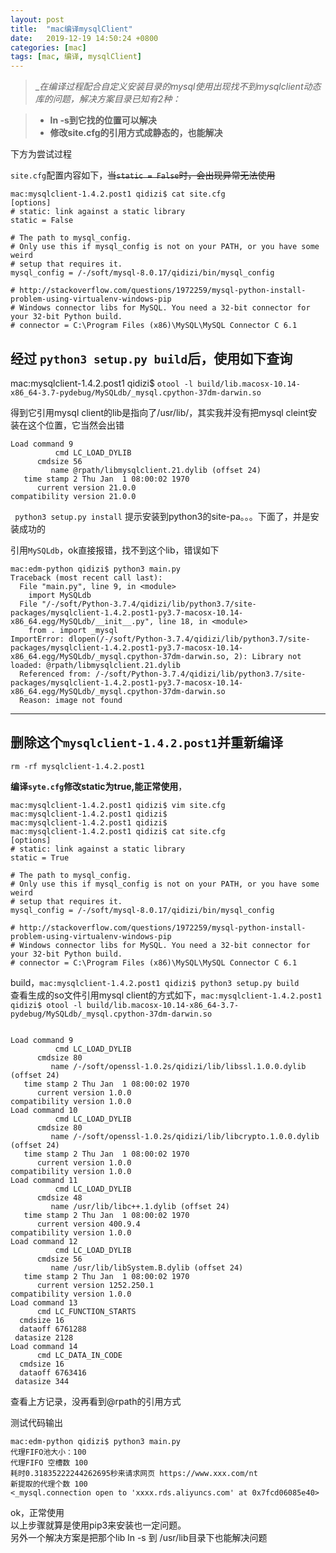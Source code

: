 ```yaml
---
layout: post
title:  "mac编译mysqlClient"
date:   2019-12-19 14:50:24 +0800
categories: [mac]
tags: [mac, 编译, mysqlClient]
---
```




> __在编译过程配合自定义安装目录的mysql使用出现找不到mysqlclient动态库的问题，解决方案目录已知有2种：_  

>   * __ln -s到它找的位置可以解决__  
>   * __修改site.cfg的引用方式成静态的，也能解决__  


下方为尝试过程   


`site.cfg`配置内容如下，~~当`static = False`时，会出现异常无法使用~~  

```
mac:mysqlclient-1.4.2.post1 qidizi$ cat site.cfg 
[options]
# static: link against a static library
static = False

# The path to mysql_config.
# Only use this if mysql_config is not on your PATH, or you have some weird
# setup that requires it.
mysql_config = /-/soft/mysql-8.0.17/qidizi/bin/mysql_config 

# http://stackoverflow.com/questions/1972259/mysql-python-install-problem-using-virtualenv-windows-pip
# Windows connector libs for MySQL. You need a 32-bit connector for your 32-bit Python build.
# connector = C:\Program Files (x86)\MySQL\MySQL Connector C 6.1
```  

## 经过 `python3 setup.py build`后，使用如下查询   
mac:mysqlclient-1.4.2.post1 qidizi$ `otool -l build/lib.macosx-10.14-x86_64-3.7-pydebug/MySQLdb/_mysql.cpython-37dm-darwin.so`  

得到它引用mysql client的lib是指向了/usr/lib/，其实我并没有把mysql cleint安装在这个位置，它当然会出错   
```
Load command 9
          cmd LC_LOAD_DYLIB
      cmdsize 56
         name @rpath/libmysqlclient.21.dylib (offset 24)
   time stamp 2 Thu Jan  1 08:00:02 1970
      current version 21.0.0
compatibility version 21.0.0
```   

` python3 setup.py install` 提示安装到python3的site-pa。。。下面了，并是安装成功的   

引用`MySQLdb`，ok直接报错，找不到这个lib，错误如下   

``` 
mac:edm-python qidizi$ python3 main.py 
Traceback (most recent call last):
  File "main.py", line 9, in <module>
    import MySQLdb
  File "/-/soft/Python-3.7.4/qidizi/lib/python3.7/site-packages/mysqlclient-1.4.2.post1-py3.7-macosx-10.14-x86_64.egg/MySQLdb/__init__.py", line 18, in <module>
    from . import _mysql
ImportError: dlopen(/-/soft/Python-3.7.4/qidizi/lib/python3.7/site-packages/mysqlclient-1.4.2.post1-py3.7-macosx-10.14-x86_64.egg/MySQLdb/_mysql.cpython-37dm-darwin.so, 2): Library not loaded: @rpath/libmysqlclient.21.dylib
  Referenced from: /-/soft/Python-3.7.4/qidizi/lib/python3.7/site-packages/mysqlclient-1.4.2.post1-py3.7-macosx-10.14-x86_64.egg/MySQLdb/_mysql.cpython-37dm-darwin.so
  Reason: image not found
```   


-----

## 删除这个`mysqlclient-1.4.2.post1`并重新编译  

`rm -rf mysqlclient-1.4.2.post1`   

**编译`syte.cfg`修改static为true,能正常使用**，

```  
mac:mysqlclient-1.4.2.post1 qidizi$ vim site.cfg 
mac:mysqlclient-1.4.2.post1 qidizi$ 
mac:mysqlclient-1.4.2.post1 qidizi$ 
mac:mysqlclient-1.4.2.post1 qidizi$ cat site.cfg 
[options]
# static: link against a static library
static = True

# The path to mysql_config.
# Only use this if mysql_config is not on your PATH, or you have some weird
# setup that requires it.
mysql_config = /-/soft/mysql-8.0.17/qidizi/bin/mysql_config 

# http://stackoverflow.com/questions/1972259/mysql-python-install-problem-using-virtualenv-windows-pip
# Windows connector libs for MySQL. You need a 32-bit connector for your 32-bit Python build.
# connector = C:\Program Files (x86)\MySQL\MySQL Connector C 6.1
```   


build，`mac:mysqlclient-1.4.2.post1 qidizi$ python3 setup.py build`   
查看生成的so文件引用mysql client的方式如下，`mac:mysqlclient-1.4.2.post1 qidizi$ otool -l build/lib.macosx-10.14-x86_64-3.7-pydebug/MySQLdb/_mysql.cpython-37dm-darwin.so`  

```  

Load command 9
          cmd LC_LOAD_DYLIB
      cmdsize 80
         name /-/soft/openssl-1.0.2s/qidizi/lib/libssl.1.0.0.dylib (offset 24)
   time stamp 2 Thu Jan  1 08:00:02 1970
      current version 1.0.0
compatibility version 1.0.0
Load command 10
          cmd LC_LOAD_DYLIB
      cmdsize 80
         name /-/soft/openssl-1.0.2s/qidizi/lib/libcrypto.1.0.0.dylib (offset 24)
   time stamp 2 Thu Jan  1 08:00:02 1970
      current version 1.0.0
compatibility version 1.0.0
Load command 11
          cmd LC_LOAD_DYLIB
      cmdsize 48
         name /usr/lib/libc++.1.dylib (offset 24)
   time stamp 2 Thu Jan  1 08:00:02 1970
      current version 400.9.4
compatibility version 1.0.0
Load command 12
          cmd LC_LOAD_DYLIB
      cmdsize 56
         name /usr/lib/libSystem.B.dylib (offset 24)
   time stamp 2 Thu Jan  1 08:00:02 1970
      current version 1252.250.1
compatibility version 1.0.0
Load command 13
      cmd LC_FUNCTION_STARTS
  cmdsize 16
  dataoff 6761288
 datasize 2128
Load command 14
      cmd LC_DATA_IN_CODE
  cmdsize 16
  dataoff 6763416
 datasize 344

```  


查看上方记录，没再看到@rpath的引用方式

测试代码输出  

```   
mac:edm-python qidizi$ python3 main.py 
代理FIFO池大小：100
代理FIFO 空槽数 100
耗时0.31835222244262695秒来请求网页 https://www.xxx.com/nt
新提取的代理个数 100
<_mysql.connection open to 'xxxx.rds.aliyuncs.com' at 0x7fcd06085e40>
```  


ok，正常使用   
以上步骤就算是使用pip3来安装也一定问题。   
另外一个解决方案是把那个lib ln -s 到 /usr/lib目录下也能解决问题   

